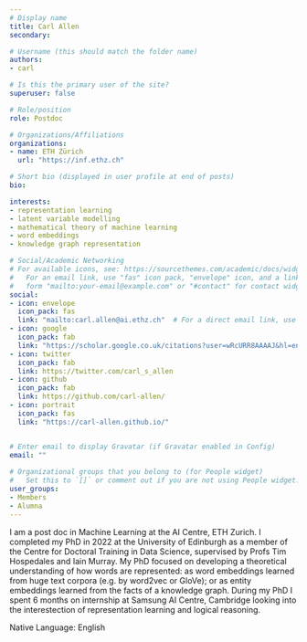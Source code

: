 ```yaml
---
# Display name
title: Carl Allen
secondary: 

# Username (this should match the folder name)
authors:
- carl

# Is this the primary user of the site?
superuser: false

# Role/position
role: Postdoc

# Organizations/Affiliations
organizations:
- name: ETH Zürich
  url: "https://inf.ethz.ch"

# Short bio (displayed in user profile at end of posts)
bio: 

interests:
- representation learning
- latent variable modelling
- mathematical theory of machine learning
- word embeddings
- knowledge graph representation

# Social/Academic Networking
# For available icons, see: https://sourcethemes.com/academic/docs/widgets/#icons
#   For an email link, use "fas" icon pack, "envelope" icon, and a link in the
#   form "mailto:your-email@example.com" or "#contact" for contact widget.
social:
- icon: envelope
  icon_pack: fas
  link: "mailto:carl.allen@ai.ethz.ch"  # For a direct email link, use "mailto:test@example.org".
- icon: google
  icon_pack: fab
  link: "https://scholar.google.co.uk/citations?user=wRcURR8AAAAJ&hl=en"
- icon: twitter
  icon_pack: fab
  link: https://twitter.com/carl_s_allen
- icon: github
  icon_pack: fab
  link: https://github.com/carl-allen/
- icon: portrait
  icon_pack: fas
  link: "https://carl-allen.github.io/"


# Enter email to display Gravatar (if Gravatar enabled in Config)
email: ""
  
# Organizational groups that you belong to (for People widget)
#   Set this to `[]` or comment out if you are not using People widget.  
user_groups:
- Members
- Alumna
---
```


I am a post doc in Machine Learning at the AI Centre, ETH Zurich. I completed my PhD in 2022 at the University of Edinburgh as a member of the Centre for Doctoral Training in Data Science, supervised by Profs Tim Hospedales and Iain Murray. My PhD focused on developing a theoretical understanding of how words are represented: as word embeddings learned from huge text corpora (e.g. by word2vec or GloVe); or as entity embeddings learned from the facts of a knowledge graph. During my PhD I spent 6 months on internship at Samsung AI Centre, Cambridge looking into the interestection of representation learning and logical reasoning.

Native Language: English

